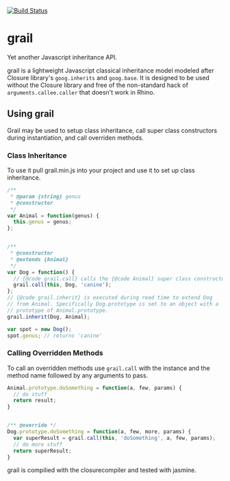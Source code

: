 [![Build Status](https://travis-ci.org/erickj/js-base.png?branch=master)](https://travis-ci.org/erickj/js-base)

# grail
Yet another Javascript inheritance API.

grail is a lightweight Javascript classical inheritance model modeled after Closure library's `goog.inherits` and `goog.base`. It is designed to be used without the Closure library and free of the non-standard hack of `arguments.callee.caller` that doesn't work in Rhino.

## Using grail
Grail may be used to setup class inheritance, call super class constructors during instantiation, and call overriden methods.

### Class Inheritance
To use it pull grail.min.js into your project and use it to set up class inheritance.

```js
/**
 * @param {string} genus
 * @constructor
 */
var Animal = function(genus) {
  this.genus = genus;
};


/**
 * @constructor
 * @extends {Animal}
 */
var Dog = function() {
  // {@code grail.call} calls the {@code Animal} super class constructor.
  grail.call(this, Dog, 'canine');
};
// {@code grail.inherit} is executed during read time to extend Dog
// from Animal. Specifically Dog.prototype is set to an object with a
// prototype of Animal.prototype.
grail.inherit(Dog, Animal);

var spot = new Dog();
spot.genus; // returns 'canine'
```

### Calling Overridden Methods
To call an overridden methods use `grail.call` with the instance and the method name followed by any arguments to pass.

```js
Animal.prototype.doSomething = function(a, few, params) {
  // do stuff
  return result;
}


/** @override */
Dog.prototype.doSomething = function(a, few, more, params) {
  var superResult = grail.call(this, 'doSomething', a, few, params);
  // do more stuff
  return superResult;
}
```

grail is compilied with the closurecompiler and tested with jasmine.

